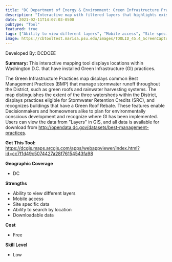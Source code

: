 ```yaml
---
title: "DC Department of Energy & Environment: Green Infrastructure Practices in the District"
description: "Interactive map with filtered layers that highlights existing best management practice projects and provides the known specifications of projects"
date: 2021-02-11T14:07:03-0500
pubtype: "Tool"
featured: true
tags: ["Ability to view different layers", "Mobile access", "Site specific data", "Ability to search by location", "Downloadable data"]
image: https://cbtooltest.marisa.psu.edu/images/TOOLID_45.4_ScreenCapture-1.png
---
```

Developed By: DCDOEE

**Summary:** This interactive mapping tool displays locations within Washington D.C. that have installed Green Infrastructure (GI) practices.  

The Green Infrastructure Practices map displays common Best Management Practices (BMP) that manage stormwater runoff throughout the District, such as green roofs and rainwater harvesting systems. The map distinguishes the extent of the three watersheds within the District, displays practices eligible for Stormwater Retention Credits (SRC), and recognizes buildings that have a Green Roof Rebate. These features enable Decisionmakers and homeowners alike to plan for environmentally conscious development and recognize where GI has been implemented. Users can view the data from "Layers" in GIS, and all data is available for download from http://opendata.dc.gov/datasets/best-management-practices.

__**Get This Tool:**__ https://dcgis.maps.arcgis.com/apps/webappviewer/index.html?id=cc7f1d49c5074427a28f76154543fa98


__**Geographic Coverage**__
- DC

__**Strengths**__
-  Ability to view different layers
-   Mobile access
-   Site specific data
-   Ability to search by location
-   Downloadable data

__**Cost**__
- Free

__**Skill Level**__
- Low

